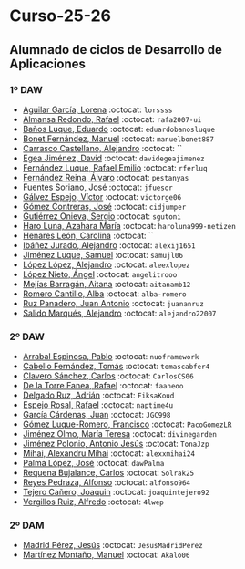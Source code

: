 # Curso-25-26
## Alumnado de ciclos de Desarrollo de Aplicaciones


### 1º DAW

- [Aguilar García, Lorena](https://github.com/lorssss) :octocat: `lorssss`
- [Almansa Redondo, Rafael](https://github.com/rafa2007-ui) :octocat: `rafa2007-ui`
- [Baños Luque, Eduardo](https://github.com/eduardobanosluque) :octocat: `eduardobanosluque`
- [Bonet Fernández, Manuel](https://github.com/manuelbonet887) :octocat: `manuelbonet887`
- [Carrasco Castellano, Alejandro](https://github.com/) :octocat: ``
- [Egea Jiménez, David](https://github.com/davidegeajimenez) :octocat: `davidegeajimenez  `
- [Fernández Luque, Rafael Emilio](https://github.com/rferluq) :octocat: `rferluq`
- [Fernández Reina, Álvaro](https://github.com/pestanyas) :octocat: `pestanyas`
- [Fuentes Soriano, José](https://github.com/jfuesor) :octocat: `jfuesor`
- [Gálvez Espejo, Víctor](https://github.com/victorge06) :octocat: `victorge06`
- [Gómez Contreras, José](https://github.com/cidjumper) :octocat: `cidjumper`
- [Gutiérrez Onieva, Sergio](https://github.com/sgutoni) :octocat: `sgutoni`
- [Haro Luna, Azahara María](https://github.com/haroluna999-netizen) :octocat: `haroluna999-netizen`
- [Henares León, Carolina](https://github.com/) :octocat: ``
- [Ibáñez Jurado, Alejandro](https://github.com/alexij1651) :octocat: `alexij1651`
- [Jiménez Luque, Samuel](https://github.com/samujl06) :octocat: `samujl06`
- [López López, Alejandro](https://github.com/aleexlopez) :octocat: `aleexlopez`
- [López Nieto, Ángel](https://github.com/angelitrooo) :octocat: `angelitrooo`
- [Mejías Barragán, Aitana](https://github.com/aitanamb12) :octocat: `aitanamb12`
- [Romero Cantillo, Alba](https://github.com/alba-romero) :octocat: `alba-romero`
- [Ruz Panadero, Juan Antonio](https://github.com/juananruz) :octocat: `juananruz`
- [Salido Marqués, Alejandro](https://github.com/alejandro22007) :octocat: `alejandro22007`


### 2º DAW

- [Arrabal Espinosa, Pablo](https://github.com/nuoframework) :octocat: `nuoframework`
- [Cabello Fernández, Tomás](https://github.com/tomascabfer4) :octocat: `tomascabfer4`
- [Clavero Sánchez, Carlos](https://github.com/CarlosCS06) :octocat: `CarlosCS06`
- [De la Torre Fanea, Rafael](https://github.com/faaneoo) :octocat: `faaneoo`
- [Delgado Ruz, Adrián](https://github.com/FiksaKoud) :octocat: `FiksaKoud`
- [Espejo Rosal, Rafael](https://github.com/naptime4u) :octocat: `naptime4u`
- [García Cárdenas, Juan](https://github.com/JGC998) :octocat: `JGC998`
- [Gómez Luque-Romero, Francisco](https://github.com/PacoGomezLR) :octocat: `PacoGomezLR`
- [Jiménez Olmo, María Teresa](https://github.com/divinegarden) :octocat: `divinegarden`
- [Jiménez Polonio, Antonio Jesús](https://github.com/TonaJzp) :octocat: `TonaJzp`
- [Mihai, Alexandru Mihai](https://github.com/alexxmihai24) :octocat: `alexxmihai24`
- [Palma López, José](https://github.com/dawPalma) :octocat: `dawPalma`
- [Requena Bujalance, Carlos](https://github.com/Solrak25) :octocat: `Solrak25`
- [Reyes Pedraza, Alfonso](https://github.com/alfonso964) :octocat: `alfonso964`
- [Tejero Cañero, Joaquin](https://github.com/joaquintejero92) :octocat: `joaquintejero92`
- [Vergillos Ruiz, Alfredo](https://github.com/4lwep) :octocat: `4lwep`



### 2º DAM

- [Madrid Pérez, Jesús](https://github.com/JesusMadridPerez) :octocat: `JesusMadridPerez`
- [Martínez Montaño, Manuel](https://github.com/Akalo06) :octocat: `Akalo06`

